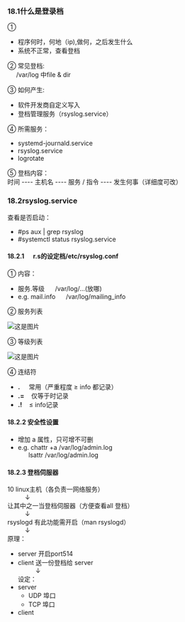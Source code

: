 ### 18.1什么是登录档
①
- 程序何时，何地（ip),做何，之后发生什么
- 系统不正常，查看登档

② 常见登档:   
$~~~~$ /var/log 中file & dir

③ 如何产生:   
- 软件开发商自定义写入
- 登档管理服务（rsyslog.service）

④ 所需服务：   
- systemd-journald.service
- rsyslog.service
- logrotate

⑤ 登档内容：   
时间 ---- 主机名 ---- 服务 / 指令 ---- 发生何事（详细度可改）

### 18.2rsyslog.service
查看是否启动：
- #ps aux | grep rsyslog
- #systemctl status rsyslog.service

#### 18.2.1 $~~~~$ r.s的设定档/etc/rsyslog.conf   
① 内容：    
- 服务.等级 $~~~~$ /var/log/...(放哪)   
- e.g. mail.info $~~~~$ /var/log/mailing_info

② 服务列表   
   
![这是图片](/home/panda/no-starch/ng/jpg/18-1.jpg "service") 

③ 等级列表   
   
![这是图片](/home/panda/no-starch/ng/jpg/18-2.jpg "level") 

④ 连结符
- **.** $~~~~$常用（严重程度 ≥ info 都记录） 
- **.=**$~~~~$仅等于时记录
- **.!**$~~~~$≤ info记录




#### 18.2.2 安全性设置   
- 增加 a 属性，只可增不可删
- e.g. chattr +a /var/log/admin.log   
$~~~~~$ lsattr /var/log/admin.log

#### 18.2.3 登档伺服器
10 linux主机（各负责一网络服务）   
$~~~~$ $~~~~$ ↓    
让其中之一当登档伺服器（方便查看all 登档）   
$~~~~$ $~~~~$ ↓    
rsyslogd 有此功能需开启（man rsyslogd）   
$~~~~$ $~~~~$ ↓    
原理：   
- server 开启port514    
- client 送一份登档给 server   
$~~~~$ $~~~~$ ↓    
设定：   
- server
    - UDP 埠口
    - TCP 埠口
- client

















